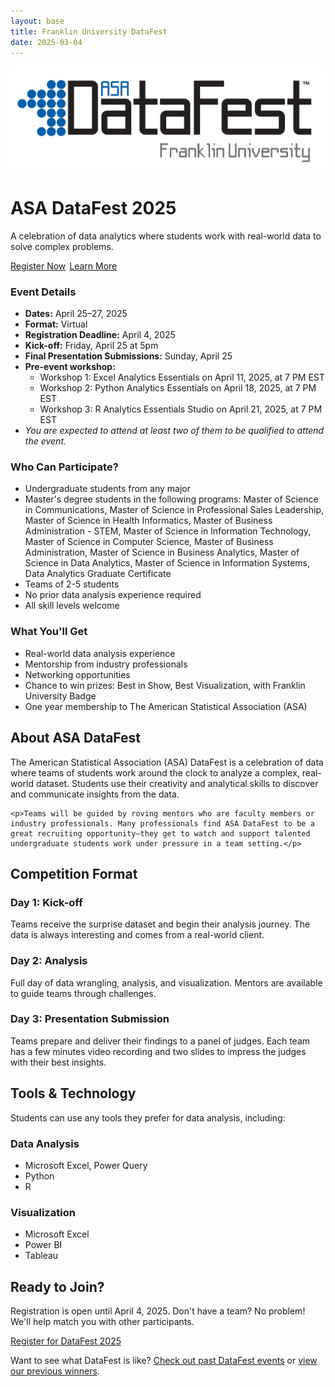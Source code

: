 ```yaml
---
layout: base
title: Franklin University DataFest
date: 2025-03-04
---
```


<div class="hero">
    <div class="logo-image">
        <img src="images/logo.jpg" alt="DataFest 2025">
    </div>
    <h1>ASA DataFest 2025</h1>
    <p>A celebration of data analytics where students work with real-world data to solve complex problems.</p>
    <div class="hero-buttons">
        <a href="https://forms.gle/R3YvkfzgD7714vQ79" class="button">Register Now</a>
        <a href="faq/" class="button" style="background: transparent; border: 2px solid white;">Learn More</a>
    </div>
</div>

<div class="section">
    <div class="section-grid">
        <div class="card">
            <h3>Event Details</h3>
            <ul>
                <li><strong>Dates:</strong> April 25–27, 2025</li>
                <li><strong>Format:</strong> Virtual</li>
                <li><strong>Registration Deadline:</strong> April 4, 2025</li>
                <li><strong>Kick-off:</strong> Friday, April 25 at 5pm</li>
                <li><strong>Final Presentation Submissions:</strong> Sunday, April 25</li>
                <li><strong>Pre-event workshop:</strong>
                    <ul>
                        <li>Workshop 1: Excel Analytics Essentials on April 11, 2025, at 7 PM EST</li>
                        <li>Workshop 2: Python Analytics Essentials on April 18, 2025, at 7 PM EST</li>
                        <li>Workshop 3: R Analytics Essentials Studio on April 21, 2025, at 7 PM EST</li>
                    </ul>
                    <li><i>You are expected to attend at least two of them to be qualified to attend the event.</i></li>
                </li>
            </ul>
        </div>
        <div class="card">
            <h3>Who Can Participate?</h3>
            <ul>
                <li>Undergraduate students from any major</li>
                <li>Master's degree students in the following programs: Master of Science in Communications, Master of Science in Professional Sales Leadership, Master of Science in Health Informatics, Master of Business Administration - STEM, Master of Science in Information Technology, Master of Science in Computer Science, Master of Business Administration, Master of Science in Business Analytics, Master of Science in Data Analytics, Master of Science in Information Systems, Data Analytics Graduate Certificate</li>
                <li>Teams of 2-5 students</li>
                <li>No prior data analysis experience required</li>
                <li>All skill levels welcome</li>
            </ul>
        </div>
        <div class="card">
            <h3>What You'll Get</h3>
            <ul>
                <li>Real-world data analysis experience</li>
                <li>Mentorship from industry professionals</li>
                <li>Networking opportunities</li>
                <li>Chance to win prizes: Best in Show, Best Visualization, with Franklin University Badge </li>
                <li>One year membership to The American Statistical Association (ASA)</li>
            </ul>
        </div>
    </div>
</div>

<div class="section">
    <h2>About ASA DataFest</h2>
    <p>The American Statistical Association (ASA) DataFest is a celebration of data where teams of students work around the clock to analyze a complex, real-world dataset. Students use their creativity and analytical skills to discover and communicate insights from the data.</p>
    
    <p>Teams will be guided by roving mentors who are faculty members or industry professionals. Many professionals find ASA DataFest to be a great recruiting opportunity–they get to watch and support talented undergraduate students work under pressure in a team setting.</p>
</div>

<div class="section">
    <h2>Competition Format</h2>
    <div class="timeline">
        <div class="timeline-item">
            <h3>Day 1: Kick-off</h3>
            <p>Teams receive the surprise dataset and begin their analysis journey. The data is always interesting and comes from a real-world client.</p>
        </div>
        <div class="timeline-item">
            <h3>Day 2: Analysis</h3>
            <p>Full day of data wrangling, analysis, and visualization. Mentors are available to guide teams through challenges.</p>
        </div>
        <div class="timeline-item">
            <h3>Day 3: Presentation Submission</h3>
            <p>Teams prepare and deliver their findings to a panel of judges. Each team has a few minutes video recording and two slides to impress the judges with their best insights.</p>
        </div>
    </div>
</div>

<div class="section">
    <h2>Tools & Technology</h2>
    <p>Students can use any tools they prefer for data analysis, including:</p>
    <div class="section-grid">
        <div class="card">
            <h3>Data Analysis</h3>
            <ul>
                <li>Microsoft Excel, Power Query</li>
                <li>Python</li>
                <li>R</li>
            </ul>
        </div>
        <div class="card">
            <h3>Visualization</h3>
            <ul>
                <li>Microsoft Excel</li>
                <li>Power BI</li>
                <li>Tableau</li>
            </ul>
        </div>
    </div>
</div>

<div class="section">
    <h2>Ready to Join?</h2>
    <div class="card">
        <p>Registration is open until April 4, 2025. Don't have a team? No problem! We'll help match you with other participants.</p>
        <a href="https://forms.gle/R3YvkfzgD7714vQ79" class="button">Register for DataFest 2025</a>
    </div>
</div>

<div class="section">
    <p>Want to see what DataFest is like? <a href="http://datafest.stat.ucla.edu/past-datafests">Check out past DataFest events</a> or <a href="/post-events">view our previous winners</a>.</p> 